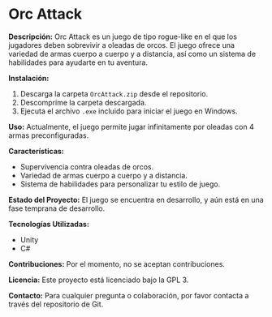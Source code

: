 # Orc Attack

**Descripción:**
Orc Attack es un juego de tipo rogue-like en el que los jugadores deben sobrevivir a oleadas de orcos. El juego ofrece una variedad de armas cuerpo a cuerpo y a distancia, así como un sistema de habilidades para ayudarte en tu aventura.

**Instalación:**
1. Descarga la carpeta `OrcAttack.zip` desde el repositorio.
2. Descomprime la carpeta descargada.
3. Ejecuta el archivo `.exe` incluido para iniciar el juego en Windows.

**Uso:**
Actualmente, el juego permite jugar infinitamente por oleadas con 4 armas preconfiguradas.

**Características:**
- Supervivencia contra oleadas de orcos.
- Variedad de armas cuerpo a cuerpo y a distancia.
- Sistema de habilidades para personalizar tu estilo de juego.

**Estado del Proyecto:**
El juego se encuentra en desarrollo, y aún está en una fase temprana de desarrollo.

**Tecnologías Utilizadas:**
- Unity
- C#

**Contribuciones:**
Por el momento, no se aceptan contribuciones.

**Licencia:**
Este proyecto está licenciado bajo la GPL 3.

**Contacto:**
Para cualquier pregunta o colaboración, por favor contacta a través del repositorio de Git.